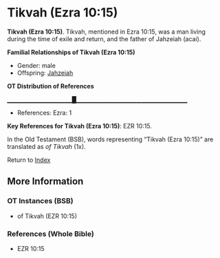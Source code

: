 # Tikvah (Ezra 10:15)
**Tikvah (Ezra 10:15)**. 
Tikvah, mentioned in Ezra 10:15, was a man living during the time of exile and return, and the father of Jahzeiah (acai). 




**Familial Relationships of Tikvah (Ezra 10:15)**


* Gender: male
* Offspring: [Jahzeiah](Jahzeiah.md)


**OT Distribution of References**

▁▁▁▁▁▁▁▁▁▁▁▁▁▁█▁▁▁▁▁▁▁▁▁▁▁▁▁▁▁▁▁▁▁▁▁▁▁▁
* References: Ezra: 1



**Key References for Tikvah (Ezra 10:15)**: 
EZR 10:15. 


In the Old Testament (BSB), words representing “Tikvah (Ezra 10:15)” are translated as 
*of Tikvah* (1x). 




Return to [Index](00-Index.md)

## More Information

### OT Instances (BSB)

* of Tikvah (EZR 10:15)



### References (Whole Bible)

* EZR 10:15



